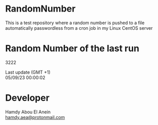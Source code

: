 # RandomNumber    
This is a test repository where a random number is pushed to a file automatically passwordless from a cron job in my Linux CentOS server    
# Random Number of the last run   
3222
      
Last update (GMT +1)    
05/09/23 00:00:02
# Developer    
Hamdy Abou El Anein   
hamdy.aea@protonmail.com

